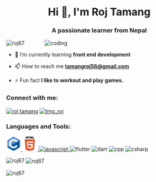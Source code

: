 
<h1 align="center">Hi 👋, I'm Roj Tamang</h1>
<h3 align="center">A passionate learner from Nepal</h3>
<img align="right" alt="coding" width = "400" src="https://codersera.com/blog/wp-content/uploads/2019/07/BLOG-23-L-3.jpg">
<p align="left"> <img src="https://komarev.com/ghpvc/?username=roj67&label=Profile%20views&color=0e75b6&style=flat" alt="roj67" /> </p>

- 🌱 I’m currently learning **front end development**

- 📫 How to reach me **tamangroj56@gmail.com**

- ⚡ Fun fact **I like to workout and play games.**

<h3 align="left">Connect with me:</h3>
<p align="left">
<a href="(https://www.facebook.com/tamangroj56/)" target="blank"><img align="center" src="https://raw.githubusercontent.com/rahuldkjain/github-profile-readme-generator/master/src/images/icons/Social/facebook.svg" alt="roj tamang" height="30" width="40" /></a>
<a href="https://instagram.com/tmg_roj" target="blank"><img align="center" src="https://raw.githubusercontent.com/rahuldkjain/github-profile-readme-generator/master/src/images/icons/Social/instagram.svg" alt="tmg_roj" height="30" width="40" /></a>
</p>

<h3 align="left">Languages and Tools:</h3>
<p align="left"> <a href="https://www.cprogramming.com/" target="_blank" rel="noreferrer"> <img src="https://raw.githubusercontent.com/devicons/devicon/master/icons/c/c-original.svg" alt="c" width="40" height="40"/> </a> <a href="https://www.w3.org/html/" target="_blank" rel="noreferrer"> 
<img src="https://raw.githubusercontent.com/devicons/devicon/master/icons/html5/html5-original-wordmark.svg" alt="html5" width="40" height="40"/> </a> <a href="https://www.python.org" target="_blank" rel="noreferrer"> 
  <a href="https://www.javascript.com/" target="_blank" rel="noreferrer"> 
<img src="https://cdn-icons-png.flaticon.com/512/5968/5968292.png" alt="javascript" width="40" height="40"/> </a> 
<img src="https://img.icons8.com/?size=512&id=7I3BjCqe9rjG&format=png" alt="flutter" width="40" height="40"/>
<img src="https://img.icons8.com/?size=512&id=7AFcZ2zirX6Y&format=png" alt="dart" width="40" height="40"/>
<img src="https://img.icons8.com/?size=512&id=TpULddJc4gTh&format=png" alt="cpp" width="40" height = "40"/>
<img src="https://img.icons8.com/?size=512&id=55251&format=png" alt ="csharp" width="40" height="40"/>
</p>

<p><img align="left" src="https://github-readme-stats.vercel.app/api/top-langs?username=roj67&show_icons=true&locale=en&layout=compact" alt="roj67" /></p>

<p>&nbsp;<img align="center" src="https://github-readme-stats.vercel.app/api?username=roj67&show_icons=true&locale=en" alt="roj67" /></p>

<p><img align="center" src="https://github-readme-streak-stats.herokuapp.com/?user=roj67&" alt="roj67" /></p>
